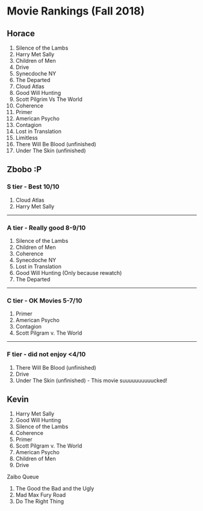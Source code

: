 # Movie Rankings (Fall 2018)
## Horace

1. Silence of the Lambs
1. Harry Met Sally
1. Children of Men
1. Drive
1. Synecdoche NY
1. The Departed
1. Cloud Atlas
1. Good Will Hunting
1. Scott Pilgrim Vs The World
1. Coherence
1. Primer
1. American Psycho
1. Contagion
1. Lost in Translation
1. Limitless
1. There Will Be Blood (unfinished)
1. Under The Skin (unfinished)

## Zbobo :P

### S tier - Best 10/10
1. Cloud Atlas
1. Harry Met Sally
----
### A tier - Really good 8-9/10
1. Silence of the Lambs
1. Children of Men
1. Coherence
1. Synecdoche NY
1. Lost in Translation
1. Good Will Hunting (Only because rewatch)
1. The Departed
----
### C tier - OK Movies 5-7/10
1. Primer
1. American Psycho
1. Contagion
1. Scott Pilgram v. The World
----
### F tier - did not enjoy <4/10
1. There Will Be Blood (unfinished)
1. Drive
1. Under The Skin (unfinished) - This movie suuuuuuuuuucked!

## Kevin
1. Harry Met Sally
1. Good Will Hunting
1. Silence of the Lambs
1. Coherence
1. Primer
1. Scott Pilgram v. The World
1. American Psycho
1. Children of Men
1. Drive

Zaibo Queue
1. The Good the Bad and the Ugly
2. Mad Max Fury Road
3. Do The Right Thing
